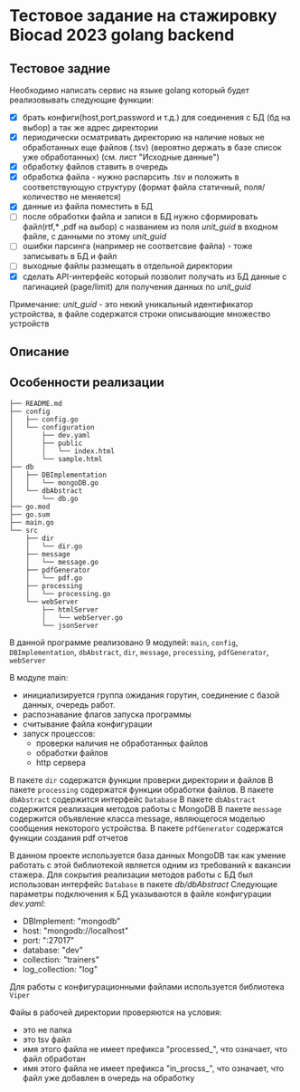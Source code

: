 # Тестовое задание на стажировку Biocad 2023 golang backend 

## Тестовое задние
Необходимо написать сервис на языке golang который будет реализовывать следующие функции:
* [x] брать конфиги(host,port,password и т.д.) для соединения с БД (бд на выбор) а так же адрес директории
* [x] периодически осматривать директорию на наличие новых не обработанных еще файлов (.tsv) (вероятно держать в базе список уже обработанных) (см. лист "Исходные данные")
* [x] обработку файлов ставить в очередь
* [x] обработка файла - нужно распарсить .tsv и положить в соответствующую структуру (формат файла статичный, поля/количество не меняется)
* [x] данные из файла поместить в БД
* [ ] после обработки файла и записи в БД нужно сформировать файл(rtf,* ,pdf на выбор) с названием из поля *unit_guid* в входном файле, с данными по этому *unit_guid*
* [ ] ошибки парсинга (например не соответсвие файла) - тоже записывать в БД и файл
* [ ] выходные файлы размещать в отдельной директории
* [x] сделать API-интерфейс который позволит получать из БД данные с пагинацией (page/limit) для получения данных по *unit_guid*

Примечание: *unit_guid* - это некий уникальный идентификатор устройства, в файле содержатся строки описывающие множество устройств

## Описание 

## Особенности реализации

```
├── README.md
├── config
│   ├── config.go
│   └── configuration
│       ├── dev.yaml
│       ├── public
│       │   └── index.html
│       └── sample.html
├── db
│   ├── DBImplementation
│   │   └── mongoDB.go
│   └── dbAbstract
│       └── db.go
├── go.mod
├── go.sum
├── main.go
└── src
    ├── dir
    │   └── dir.go
    ├── message
    │   └── message.go
    ├── pdfGenerator
    │   └── pdf.go
    ├── processing
    │   └── processing.go
    └── webServer
        ├── htmlServer
        │   └── webServer.go
        └── jsonServer
   ```


В данной программе реализовано 9 модулей: `main`, `config`, `DBImplementation`, `dbAbstract`, `dir`, `message`, `processing`, `pdfGenerator`, `webServer`

В модуле main:
- инициализируется группа ожидания горутин, соединение с базой данных, очередь работ.
- распознавание флагов запуска программы
- считывание файла конфигурации
- запуск процессов:
    - проверки наличия не обработанных файлов
    - обработки файлов
    - http сервера

В пакете `dir` содержатся функции проверки директории и файлов
В пакете `processing` содержатся функции обработки файлов.
В пакете `dbAbstract` содержится интерфейс `Database`
В пакете `dbAbstract` содержится реализация методов работы с MongoDB
В пакете `message` содержится объявление класса message, являющегося моделью сообщения некоторого устройства.
В пакете `pdfGenerator` содержатся функции создания pdf отчетов


В данном проекте используется база данных MongoDB так как умение работать с этой библиотекой является одним из требований к вакансии стажера.
Для сокрытия реализации методов работы с БД был использован интерфейс `Database` в пакете *db/dbAbstract*
Следующие параметры подключения к БД указываются в файле конфигурации *dev.yaml*: 
- DBImplement: "mongodb"
- host: "mongodb://localhost"
- port: ":27017"
- database: "dev"
- collection: "trainers"
- log_collection: "log"

Для работы с конфигурационными файлами используется библиотека `Viper`

Файы в рабочей директории проверяются на условия:
- это не папка
- это tsv файл
- имя этого файла не имеет префикса "processed_", что означает, что файл обработан
- имя этого файла не имеет префикса "in_procss_", что означает, что файл уже добавлен в очередь на обработку

